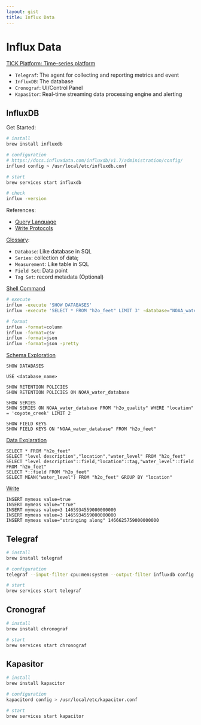 ```yaml
---
layout: gist
title: Influx Data
---
```


# Influx Data

[TICK Platform: Time-series platform](https://www.influxdata.com/time-series-platform/)
- `Telegraf`: The agent for collecting and reporting metrics and event
- `InfluxDB`: The database
- `Cronograf`: UI/Control Panel
- `Kapasitor`: Real-time streaming data processing engine and alerting

## InfluxDB

Get Started:
```bash
# install 
brew install influxdb 

# configuration
# https://docs.influxdata.com/influxdb/v1.7/administration/config/
influxd config > /usr/local/etc/influxdb.conf

# start
brew services start influxdb

# check
influx -version
```

References:
- [Query Language](https://docs.influxdata.com/influxdb/v1.7/query_language/)
- [Write Protocols](https://docs.influxdata.com/influxdb/v1.7/write_protocols/)

[Glossary](https://docs.influxdata.com/influxdb/v1.7/concepts/glossary/):
- `Database`: Like database in SQL
- `Series`: collection of data; 
- `Measurement`: Like table in SQL
- `Field Set`: Data point
- `Tag Set`: record metadata (Optional)


[Shell Command](https://docs.influxdata.com/influxdb/v1.7/tools/shell/)
```bash
# execute
influx -execute 'SHOW DATABASES'
influx -execute 'SELECT * FROM "h2o_feet" LIMIT 3' -database="NOAA_water_database" -precision=rfc3339

# format
influx -format=column
influx -format=csv
influx -format=json
influx -format=json -pretty
```

[Schema Exploration](https://docs.influxdata.com/influxdb/v1.7/query_language/schema_exploration/)
```
SHOW DATABASES

USE <database_name>

SHOW RETENTION POLICIES
SHOW RETENTION POLICIES ON NOAA_water_database

SHOW SERIES
SHOW SERIES ON NOAA_water_database FROM "h2o_quality" WHERE "location" = 'coyote_creek' LIMIT 2

SHOW FIELD KEYS
SHOW FIELD KEYS ON "NOAA_water_database" FROM "h2o_feet"
```

[Data Explaration](https://docs.influxdata.com/influxdb/v1.7/query_language/data_exploration/)
```
SELECT * FROM "h2o_feet"
SELECT "level description","location","water_level" FROM "h2o_feet"
SELECT "level description"::field,"location"::tag,"water_level"::field FROM "h2o_feet"
SELECT *::field FROM "h2o_feet"
SELECT MEAN("water_level") FROM "h2o_feet" GROUP BY "location"
```

[Write](https://docs.influxdata.com/influxdb/v1.7/write_protocols/line_protocol_reference/)
```
INSERT mymeas value=true
INSERT mymeas value="true"
INSERT mymeas value=3 1465934559000000000
INSERT mymeas value=3 1465934559000000000
INSERT mymeas value="stringing along" 1466625759000000000
```

## Telegraf

```bash
# install
brew install telegraf

# configuration
telegraf --input-filter cpu:mem:system --output-filter influxdb config > /usr/local/etc/telegraf.conf

# start
brew services start telegraf
```

## Cronograf

```bash
# install
brew install chronograf

# start
brew services start chronograf
```

## Kapasitor

```bash
# install
brew install kapacitor

# configuration
kapacitord config > /usr/local/etc/kapacitor.conf

# start
brew services start kapacitor
```
